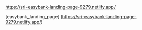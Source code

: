 
https://sri-easybank-landing-page-9279.netlify.app/



[easybank_landing_page]
 (https://sri-easybank-landing-page-9279.netlify.app/)
